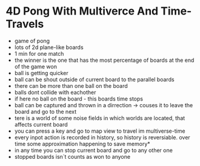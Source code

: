 # 4D Pong With Multiverce And Time-Travels

- game of pong
- lots of 2d plane-like boards
- 1 min for one match
- the winner is the one that has the most percentage of boards at the end of the game won
- ball is getting quicker
- ball can be shout outside of current board to the parallel boards
- there can be more than one ball on the board
- balls dont collide with eachother
- if here no ball on the board - this boards time stops
- ball can be captured and thrown in a dirrection -> couses it to leave the board and go to the next
- tere is a world of some noise fields in which worlds are located, that affects current board
- you can press a key and go to map view to travel im multiverse-time
- every inpot action is recorded in history, so history is reversiable. over time some approximation happening to save memory*
- in any time you can stop current board and go to any other one
- stopped boards isn`t counts as won to anyone 